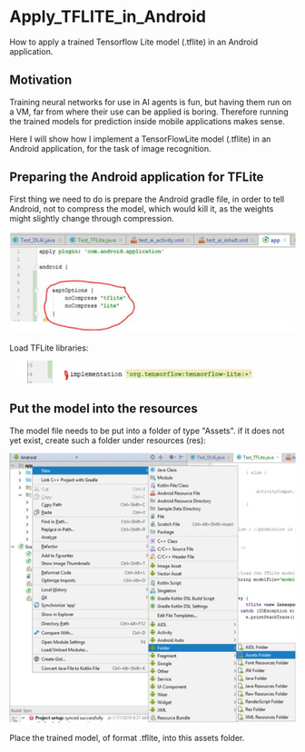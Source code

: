 # Apply_TFLITE_in_Android
How to apply a trained Tensorflow Lite model (.tflite) in an Android application.

[image1]: https://github.com/moritzzzzz/Apply_TFLITE_in_Android/blob/master/1.JPG "gradle1"
[image2]: https://github.com/moritzzzzz/Apply_TFLITE_in_Android/blob/master/2.jpg "gradle2"
[image3]: https://github.com/moritzzzzz/Apply_TFLITE_in_Android/blob/master/3.jpg "model1"

## Motivation
Training neural networks for use in AI agents is fun, but having them run on a VM, far from where their use can be applied is boring. Therefore running the trained models for prediction inside mobile applications makes sense. 

Here I will show how I implement a TensorFlowLite model (.tflite) in an Android application, for the task of image recognition.

## Preparing the Android application for TFLite

First thing we need to do is prepare the Android gradle file, in order to tell Android, not to compress the model, which would kill it, as the weights might slightly change through compression.

![Gradle1][image1]

Load TFLite libraries:

![Gradle2][image2]

## Put the model into the resources

The model file needs to be put into a folder of type "Assets". if it does not yet exist, create such a folder under resources (res):

![Model1][image3]

Place the trained model, of format .tflite, into this assets folder.

